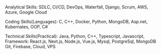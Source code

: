 Analytical Skills:
    SDLC, CI/CD, DevOps,
    Waterfall, Django, Scrum,
    AWS, Azure, Google Cloud
    
Coding Skills(Languages):
    C, C++, Docker,
    Python, MongoDB, Asp.net,
    Kubernates, OOP, C#

Technical Skills(Practical):
    Java, Python, C++, Typescript, Javascript,
    Framework: React.js, Next.js, Node.js, Vue.js,
    Mysql, PostgreSql, MongoDB
    Git, Firebase, Cloud, VPS
